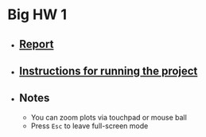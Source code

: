 # Big HW 1

- ## [Report](https://www.mathcha.io/editor/1mMQyTV1HvqhG1LJekC9ZqYLZS7Y80qXIJK5pn7)

- ## [Instructions for running the project](https://github.com/br4ch1st0chr0n3/TM/blob/master/README.md)

- ## Notes

  - You can zoom plots via touchpad or mouse ball
  - Press `Esc` to leave full-screen mode
